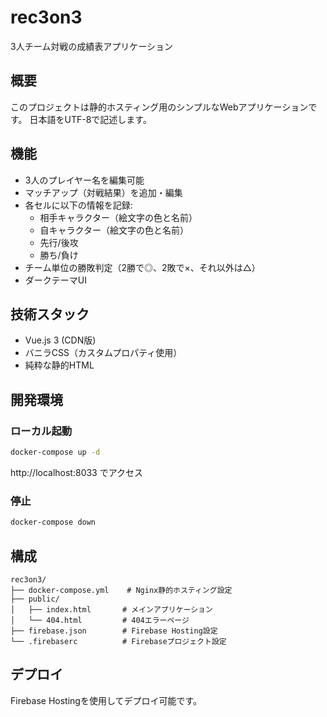# rec3on3

3人チーム対戦の成績表アプリケーション

## 概要

このプロジェクトは静的ホスティング用のシンプルなWebアプリケーションです。
日本語をUTF-8で記述します。

## 機能

- 3人のプレイヤー名を編集可能
- マッチアップ（対戦結果）を追加・編集
- 各セルに以下の情報を記録:
  - 相手キャラクター（絵文字の色と名前）
  - 自キャラクター（絵文字の色と名前）
  - 先行/後攻
  - 勝ち/負け
- チーム単位の勝敗判定（2勝で◎、2敗で×、それ以外は△）
- ダークテーマUI

## 技術スタック

- Vue.js 3 (CDN版)
- バニラCSS（カスタムプロパティ使用）
- 純粋な静的HTML

## 開発環境

### ローカル起動

```bash
docker-compose up -d
```

http://localhost:8033 でアクセス

### 停止

```bash
docker-compose down
```

## 構成

```
rec3on3/
├── docker-compose.yml    # Nginx静的ホスティング設定
├── public/
│   ├── index.html       # メインアプリケーション
│   └── 404.html         # 404エラーページ
├── firebase.json        # Firebase Hosting設定
└── .firebaserc          # Firebaseプロジェクト設定
```

## デプロイ

Firebase Hostingを使用してデプロイ可能です。